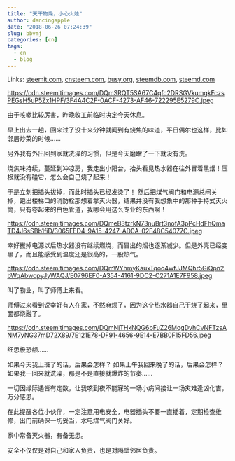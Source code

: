 ```yaml
---
title: "天干物燥，小心火烛"
author: dancingapple
date: "2018-06-26 07:24:39"
slug: bbvmj
categories: [cn]
tags: 
  - cn
  - blog
---
```


Links: [steemit.com](https://steemit.com/cn/@dancingapple/bbvmj), [cnsteem.com](https://cnsteem.com/cn/@dancingapple/bbvmj), [busy.org](https://busy.org/cn/@dancingapple/bbvmj), [steemdb.com](https://steemdb.com/cn/@dancingapple/bbvmj), [steemd.com](https://steemd.com/cn/@dancingapple/bbvmj)

https://cdn.steemitimages.com/DQmSRQT5SA67C4qfc2DRSGVkumgkFczsPEGsH5uP5Zx1HPF/3F4A4C2F-0ACF-4273-AF46-722295E5279C.jpeg

由于咳嗽比较厉害，昨晚收工前临时决定今天休息。

早上出去一趟，回来过了没十来分钟就闻到有烧焦的味道，平日偶尔也这样，比如邻居炒菜的时候……

另外我有外出回到家就洗澡的习惯，但是今天磨蹭了一下就没有洗。

烧焦味持续，蔓延到冲凉房，我走出小阳台，抬头看见热水器在往外冒着黑烟！压根就没有碰它，怎么会自己烧了起来！

于是立刻把插头拔掉，而此时插头已经发烫了！
然后把煤气阀门和电源总闸关掉，跑出楼梯口的消防栓那想着拿灭火器，结果并没有我想象中的那种手持式灭火筒，只有卷起来的白色管道，我哪会用这么专业的东西啊！

https://cdn.steemitimages.com/DQmeB3tzrkN73nuBrt3nofA3pPcHdFhQmaTD4J6sSBb1fiD/3065FED4-9A15-4247-AD0A-02F48C54077C.jpeg

幸好拔掉电源以后热水器没有继续燃烧，而冒出的烟也逐渐减少。但是外壳已经变黑了，而且能感受到温度还是很高的，一股热气。

https://cdn.steemitimages.com/DQmWYhmyKauxTqoo4wfJJMQhr5GiQpn2bWqAbwopyJyWAQJ/E0796EF0-A354-4161-9DC2-C271A1E7F958.jpeg

叫了物业，叫了师傅上来看。

师傅过来看到说幸好有人在家，不然麻烦了，因为这个热水器自己干烧了起来，里面都烧融了。

https://cdn.steemitimages.com/DQmNjTHkNQG6bFuZ26MqqDvhCvNFTzsANM7yNG37mD72X89/7E121E78-DF91-4656-9E14-E7BB0F15FD56.jpeg

细思极恐额……

如果今天我上班了的话，后果会怎样？
如果上午我回来晚了的话，后果会怎样？
如果我一回来就洗澡，那是不是直接就爆炸的节奏……

一切因缘际遇皆有定数，让我咳到夜不能寐的一场小病间接让一场灾难逢凶化吉，万分感恩。

在此提醒各位小伙伴，一定注意用电安全，电器插头不要一直插着，定期检查维修，出门前确保一切妥当，水电煤气阀门关好。

家中常备灭火器，有备无患。

安全不仅仅是对自己和家人负责，也是对隔壁邻居负责。
